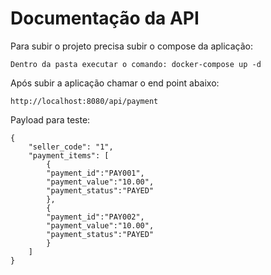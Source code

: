 # Documentação da API

Para subir o projeto precisa subir o compose da aplicação:

    Dentro da pasta executar o comando: docker-compose up -d

Após subir a aplicação chamar o end point abaixo:

    http://localhost:8080/api/payment

Payload para teste:

    {
        "seller_code": "1",
        "payment_items": [
            {
            "payment_id":"PAY001",
            "payment_value":"10.00",
            "payment_status":"PAYED"
            },
            {
            "payment_id":"PAY002",
            "payment_value":"10.00",
            "payment_status":"PAYED"
            }
        ]
    }

